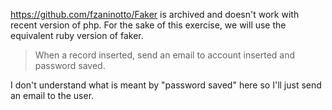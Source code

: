https://github.com/fzaninotto/Faker is archived and doesn't work with recent version of php. For the sake of this exercise, we will use the equivalent ruby version of faker.


> When a record inserted, send an email to account inserted and password saved.

I don't understand what is meant by "password saved" here so I'll just send an email to the user.
